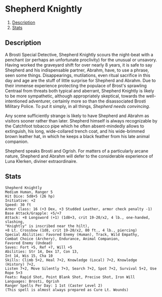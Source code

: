 # Shepherd Knightly

1. [Description](#description)
2. [Stats](#stats)

## Description
A Brosti Special Detective, Shepherd Knightly scours the night-beat with a penchant (or perhaps an unfortunate proclivity) for the unusual or unsavory. Having worked the graveyard shift for over nearly 8 years, it is safe to say Shepherd and his indispensable partner, Abrahm, have, to use a phrase, seen some things. Disappearings, mutilations, even ritual sacrifice in this day and age are the stuff of little surprise for Shepherd and Abrahm. Due to their immense experience protecting the populace of Brost's sprawling Centraal from threats both typical and aberrant, Shepherd Knightly is likely to be more sympathetic, although appropriately skeptical, towards the well-intentioned adventurer, certainly more so than the disassociated Brosti Military Police. To put it simply, in all things, _Shepherd needs convincing_.

Any scene sufficiently strange is likely to have Shepherd and Abrahm as visitors sooner rather than later. Shepherd himself is always recognizable by the Catchfoot tobacco pipe which he often absent-mindedly allows to extinguish, his long, wide-collared trench coat, and his wide-brimmed brown leather hat, in which he keeps a black feather from his late animal companion.

Shepherd speaks Brosti and Ogrish. For matters of a particularly arcane nature, Shepherd and Abrahm will defer to the considerable experience of Luna Klerken, diviner extraordinaire.

## Stats
```
Shepherd Knightly
Medium Human, Ranger 5
Hit Dice: 5d8+5 (26 hp)
Initiative: +2
Speed: 30 ft
Armor Class: 16 (+3 Dex, +3 Studded Leather, armor check penalty -1)
Base Attack/Grapple: +5/+7
Attack: +8 Longsword (+1) (1d8+3, crit 19-20/x2, 4 lb., one-handed, slashing,
"Knightly" is inscribed near the hilt),
+8 Lt. Crossbow (1d8, crit 19-20/x2, 80 ft., 4 lb., piercing)
Special Abilities: Favored Enemy (Human), Track, Wild Empathy,
Combat Choice (Archery), Endurance, Animal Companion,
Favored Enemy (Undead)
Saves: Fort +5, Ref +7, Will +5
Abilities: Str 14, Dex 17, Con 13, 
Int 14, Wis 15, Cha 10
Skills: Climb 5+2, Heal 7+2, Knowledge (Local) 7+2, Knowledge (History) 7+2, 
Listen 7+2, Move Silently 7+3, Search 7+2, Spot 7+2, Survival 5+2, Use Rope 5+3
Feats: Rapid Shot, Point Blank Shot, Precise Shot, Iron Will
Languages: Brosti, Ogrish
Ranger Spells Per Day: 1 1st (Caster Level 2)
(This spell is almost always prepared as Cure Lt. Wounds)
```
